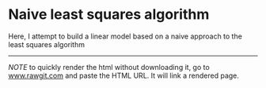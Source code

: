 # Naive least squares algorithm

Here, I attempt to build a linear model based on a naive approach to the least squares algorithm

-----

*NOTE* to quickly render the html without downloading it, go to www.rawgit.com and paste the HTML URL. It will link a rendered page.
